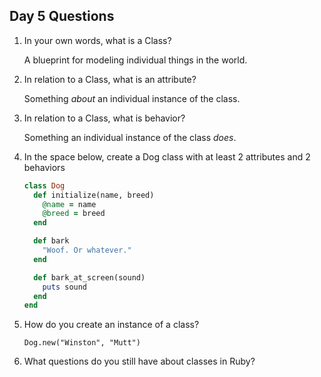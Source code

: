 ## Day 5 Questions

1. In your own words, what is a Class?

   A blueprint for modeling individual things in the world.

1. In relation to a Class, what is an attribute?
   
   Something _about_ an individual instance of the class.

1. In relation to a Class, what is behavior?

   Something an individual instance of the class _does_.

1. In the space below, create a Dog class with at least 2 attributes and 2 behaviors

   ```ruby
   class Dog
     def initialize(name, breed)
       @name = name
       @breed = breed
     end

     def bark
       "Woof. Or whatever."
     end

     def bark_at_screen(sound)
       puts sound
     end
   end

   ```

1. How do you create an instance of a class?

   `Dog.new("Winston", "Mutt")`

1. What questions do you still have about classes in Ruby?
